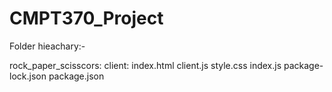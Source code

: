 # CMPT370_Project

Folder hieachary:-

rock_paper_scisscors:
    client:
        index.html
        client.js
        style.css
    index.js
    package-lock.json
    package.json
